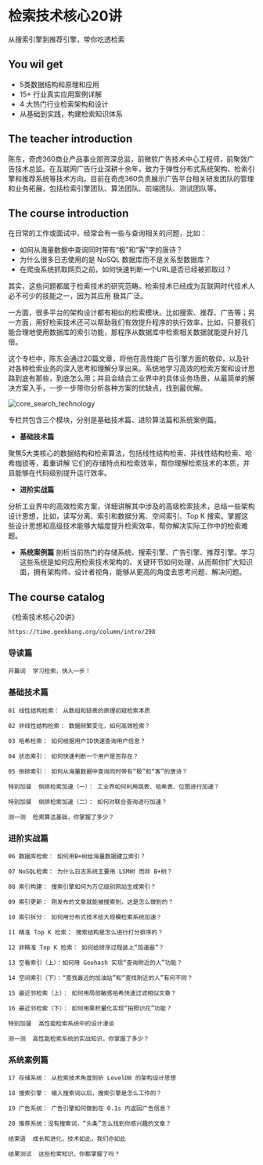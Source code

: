# 检索技术核心20讲

从搜索引擎到推荐引擎，带你吃透检索

## You wil get

+ 5类数据结构和原理和应用
+ 15+ 行业真实应用案例详解
+ 4 大热门行业检索架构和设计
+ 从基础到实践，构建检索知识体系


## The teacher introduction

陈东，奇虎360商业产品事业部资深总监，前微软广告技术中心工程师，前聚效广告技术总监。在互联网广告行业深耕十余年，致力于弹性分布式系统架构、检索引擎和推荐系统等技术方向。目前在奇虎360负责展示广告平台相关研发团队的管理和业务拓展，包括检索引擎团队、算法团队、前端团队、测试团队等。

## The course introduction

在日常的工作或面试中，经常会有一些与查询相关的问题，比如：

+ 如何从海量数据中查询同时带有“极”和“客”字的唐诗？
+ 为什么很多日志使用的是 NoSQL 数据库而不是关系型数据库？
+ 在爬虫系统抓取网页之前，如何快速判断一个URL是否已经被抓取过？

其实，这些问题都属于检索技术的研究范畴。检索技术已经成为互联网时代技术人必不可少的技能之一，因为其应用 极其广泛。

一方面，很多平台的架构设计都有相似的检索模块。比如搜索、推荐、广告等；另一方面，用好检索技术还可以帮助我们有效提升程序的执行效率，比如，只要我们能合理地使用数据库的索引功能，那程序从数据库中检索相关数据就能提升好几倍。

这个专栏中，陈东会通过20篇文章，将他在高性能广告引擎方面的敬仰，以及针对各种检索业务的深入思考和理解分享出来。系统地学习高效的检索方案和设计思路到底有那些，到底怎么用；并且会结合工业界中的具体业务场景，从最简单的解决方案入手，一步一步带你分析各种方案的优缺点，找到最优解。


![core_search_technology](https://github.com/yumushui/database/tree/master/Elasticsearch/core_search_technology.jpg "core_search_technology")


专栏共包含三个模块，分别是基础技术篇、进阶算法篇和系统案例篇。

+ **基础技术篇**

聚焦5大类核心的数据结构和检索算法，包括线性结构检索、非线性结构检索、哈希枷锁等，着重讲解 它们的存储特点和检索效率，帮你理解检索技术的本质，并且能够在代码级别提升运行效率。

+ **进阶实战篇**

分析工业界中的高效检索方案，详细讲解其中涉及的高级检索技术，总结一些架构设计思想，比如，读写分离、索引和数据分离、空间索引、Top K 搜索。掌握这些设计思想和高级技术能够大幅度提升检索效率，帮你解决实际工作中的检索难题。

+ **系统案例篇**
剖析当前热门的存储系统、搜索引擎、广告引擎、推荐引擎。学习这些系统是如何应用检索技术架构的、关键环节如何处理，从而帮你扩大知识面，拥有架构师、设计者视角，能够从更高的角度去思考问题、解决问题。

## The course catalog 

《检索技术核心20讲》

```
https://time.geekbang.org/column/intro/298
```

### 导读篇
```
开篇词  学习检索，快人一步！
```

### 基础技术篇
```
01 线性结构检索： 从数组和链表的原理初窥检索本质

02 非线性结构检索： 数据频繁变化，如何高效检索？

03 哈希检索： 如何根据用户ID快速查询用户信息？

04 状态索引： 如何快速判断一个用户是否存在？

05 倒排索引： 如何从海量数据中查询同时带有“极”和“客”的唐诗？

特别加餐  倒排检索加速（一）： 工业界如何利用跳表、哈希表、位图进行加速？

特别加餐  倒排检索加速（二）： 如何对联合查询进行加速？

测一测  检索算法基础，你掌握了多少？

```

### 进阶实战篇
```
06 数据库检索： 如何用B+树给海量数据建立索引？

07 NoSQL检索： 为什么日志系统主要用 LSM树 而非 B+树？

08 索引构建： 搜索引擎如何为万亿级别网站生成索引？

09 索引更新： 刚发布的文章就能被搜索到，这是怎么做到的？

10 索引拆分： 如何用分布式技术给大规模检索系统加速？

11 精准 Top K 检索： 搜索结构是怎么进行打分排序的？

12 非精准 Top K 检索： 如何给排序过程装上“加速器”？

13 空看索引（上）：如何用 Geohash 实现“查询附近的人”功能？

14 空间索引（下）：“查找最近的加油站”和“查找附近的人”有何不同？

15 最近邻检索（上）： 如何用局部敏感哈希快速过滤相似文章？

16 最近邻检索（下）： 如何用乘积量化实现“拍照识花”功能？

特别加餐  高性能检索系统中的设计漫谈

测一测  高性能检索系统的实战知识，你掌握了多少？

```

### 系统案例篇
```
17 存储系统： 从检索技术角度剖析 LevelDB 的架构设计思想

18 搜索引擎： 输入搜索词以后，搜索引擎是怎么工作的？

19 广告系统： 广告引擎如何做到在 0.1s 内返回广告信息？

20 推荐系统：没有搜索词，“头条”怎么找到你感兴趣的文章？

结束语  成长和进化，技术如此，我们亦如此

结果测试  这些检索知识，你都掌握了吗？

```




